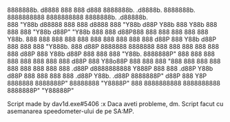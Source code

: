 8888888b.        d8888 888     888  d888   8888888b.          .d8888b.  8888888b.  8888888888 8888888888 8888888b.   .d88888b.  
888  "Y88b      d88888 888     888 d8888   888  "Y88b        d88P  Y88b 888   Y88b 888        888        888  "Y88b d88P" "Y88b 
888    888     d88P888 888     888   888   888    888        Y88b.      888    888 888        888        888    888 888     888 
888    888    d88P 888 Y88b   d88P   888   888    888         "Y888b.   888   d88P 8888888    8888888    888    888 888     888 
888    888   d88P  888  Y88b d88P    888   888    888            "Y88b. 8888888P"  888        888        888    888 888     888 
888    888  d88P   888   Y88o88P     888   888    888              "888 888        888        888        888    888 888     888 
888  .d88P d8888888888    Y888P      888   888  .d88P        Y88b  d88P 888        888        888        888  .d88P Y88b. .d88P 
8888888P" d88P     888     Y8P     8888888 8888888P" 88888888 "Y8888P"  888        8888888888 8888888888 8888888P"   "Y88888P"



Script made by dav1d.exe#5406 :x
Daca aveti probleme, dm.
Script facut cu asemanarea speedometer-ului de pe SA:MP.